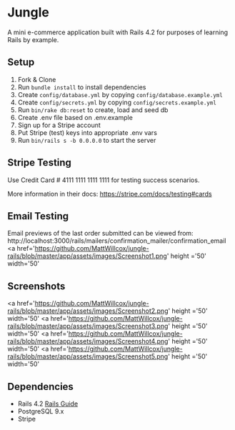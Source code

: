 # Jungle

A mini e-commerce application built with Rails 4.2 for purposes of learning Rails by example.


## Setup

1. Fork & Clone
2. Run `bundle install` to install dependencies
3. Create `config/database.yml` by copying `config/database.example.yml`
4. Create `config/secrets.yml` by copying `config/secrets.example.yml`
5. Run `bin/rake db:reset` to create, load and seed db
6. Create .env file based on .env.example
7. Sign up for a Stripe account
8. Put Stripe (test) keys into appropriate .env vars
9. Run `bin/rails s -b 0.0.0.0` to start the server

## Stripe Testing

Use Credit Card # 4111 1111 1111 1111 for testing success scenarios.

More information in their docs: <https://stripe.com/docs/testing#cards>

## Email Testing

Email previews of the last order submitted can be viewed from:
http://localhost:3000/rails/mailers/confirmation_mailer/confirmation_email
<a href='https://github.com/MattWillcox/jungle-rails/blob/master/app/assets/images/Screenshot1.png' height ='50' width='50'</a>

## Screenshots

<a href='https://github.com/MattWillcox/jungle-rails/blob/master/app/assets/images/Screenshot2.png' height ='50' width='50'</a>
<a href='https://github.com/MattWillcox/jungle-rails/blob/master/app/assets/images/Screenshot3.png' height ='50' width='50'</a>
<a href='https://github.com/MattWillcox/jungle-rails/blob/master/app/assets/images/Screenshot4.png' height ='50' width='50'</a>
<a href='https://github.com/MattWillcox/jungle-rails/blob/master/app/assets/images/Screenshot5.png' height ='50' width='50'</a>

## Dependencies

* Rails 4.2 [Rails Guide](http://guides.rubyonrails.org/v4.2/)
* PostgreSQL 9.x
* Stripe
